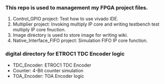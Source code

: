 ### This repo is used to management my FPGA project files.
1. Control_GPIO project: Test how to use vivado IDE.
2. Multiplier project: Invoking multiply IP core and writing testbench test multiply IP core fnuction.
3. Image directory is used to store image for writing wiki.
4. Native_Interface_FIFO project: Simulation FIFO IP core function.

### digital directory for ETROC1 TDC Encoder logic
  - TDC_Encoder: ETROC1 TDC Encoder
  - Counter: 4-Bit counter simulation 
  - TOA_Encoder: TOA Encoder logic

 
